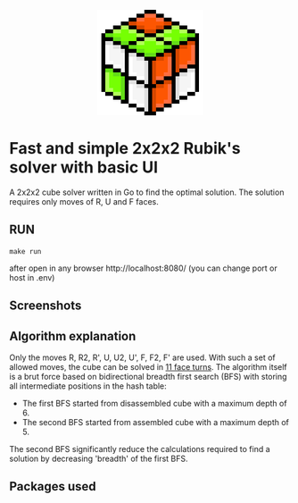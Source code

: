 <p align="center">
  <img src="./assets/app-logo.png" alt="cube-logo">
</p>

# Fast and simple 2x2x2 Rubik's solver with basic UI
A 2x2x2 cube solver written in Go to find the optimal solution. The solution requires only moves of R, U and F faces.

## RUN
```shell
make run
```
after open in any browser http://localhost:8080/
(you can change port or host in .env)

## Screenshots

## Algorithm explanation
Only the moves R, R2, R', U, U2, U', F, F2, F' are used. With such a set of allowed moves, the cube can be solved in [11 face turns](https://www.jaapsch.net/puzzles/cube2.htm#:~:text=It%20shows%20that%20every%20position%20can%20be%20solved%20in%20at%20most%2011%20moves). The algorithm itself is a brut force based on bidirectional breadth first search (BFS) with storing all intermediate positions in the hash table:
* The first BFS started from disassembled cube with a maximum depth of 6.
* The second BFS started from assembled cube with a maximum depth of 5.

The second BFS significantly reduce the calculations required to find a solution by decreasing 'breadth' of the first BFS.

## Packages used

